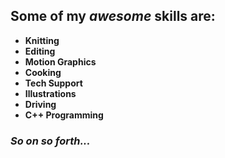## Some of my *awesome* skills are:
  * **Knitting**
  * **Editing**
  * **Motion Graphics**
  * **Cooking**
  * **Tech Support**
  * **Illustrations**
  * **Driving**
  * **C++ Programming**
  ### *So on so forth...*
